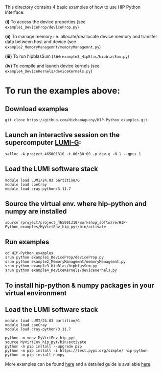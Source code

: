 This directory contains 4 basic examples of how to use HIP Python interface:

**(i)**   To access the device properties (see `example1_DeviceProp/deviceProp.py`)

**(ii)**  To manage memory i.e. allocate/deallocate device memory and transfer data between host and device (see `example2_MemoryManagemnt/memoryManagemnt.py`)

**(iii)**  To run hipblasSum (see `example3_HipBlas/hipblasSum.py`)

**(iv)** To compile and launch device kernels (see `example4_DeviceKernels/deviceKernels.py`)

# To run the examples above:
## Download examples
```
git clone https://github.com/HichamAgueny/HIP-Python_examples.git
```
## Launch an interactive session on the supercomputer [LUMI-G](https://docs.lumi-supercomputer.eu/):
```
salloc -A project_465001310 -t 00:30:00 -p dev-g -N 1 --gpus 1
```
## Load the LUMI software stack
```
module load LUMI/24.03 partition/G
module load cpeCray
module load cray-python/3.11.7
```
## Source the virtual env. where hip-python and numpy are installed
```
source /project/project_465001310/workshop_software/HIP-Python_examples/MyVirtEnv_hip_pyt/bin/activate
```
## Run examples
```
cd HIP-Python_examples
srun python example1_DeviceProp/deviceProp.py
srun python example2_MemoryManagemnt/memoryManagemnt.py
srun python example3_HipBlas/hipblasSum.py
srun python example4_DeviceKernels/deviceKernels.py
```
## To install hip-python & numpy packages in your virtual environment 
## Load the LUMI software stack
```
module load LUMI/24.03 partition/G
module load cpeCray
module load cray-python/3.11.7
```
```
python -m venv MyVirtEnv_hip_pyt    
source MyVirtEnv_hip_pyt/bin/activate
python -m pip install --upgrade pip
python -m pip install -i https://test.pypi.org/simple/ hip-python
python -m pip install numpy
```
More examples can be found [here](https://github.com/ROCm/hip-python) and a detailed guide is available [here](https://rocm.docs.amd.com/projects/hip-python/en/latest/index.html).
